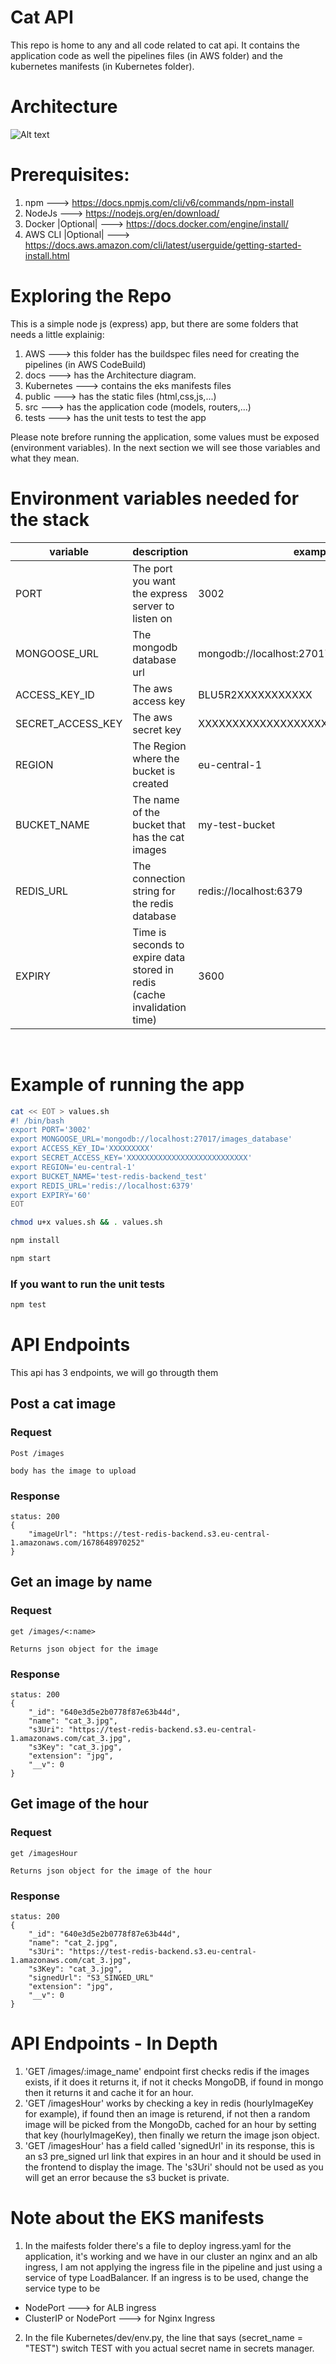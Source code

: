 # Cat API

This repo is home to any and all code related to cat api. It contains the application code as well the pipelines files (in AWS folder)
and the kubernetes manifests (in Kubernetes folder).

# Architecture
![Alt text](./docs/node_js_infra.png?raw=true "Architecture")

# Prerequisites:
1. npm  ---> https://docs.npmjs.com/cli/v6/commands/npm-install
2. NodeJs  ---> https://nodejs.org/en/download/
3. Docker |Optional| ---> https://docs.docker.com/engine/install/
4. AWS CLI |Optional| ---> https://docs.aws.amazon.com/cli/latest/userguide/getting-started-install.html


# Exploring the Repo

This is a simple node js (express) app, but there are some folders that needs a little explainig:
1. AWS  --->  this folder has the buildspec files need for creating the pipelines (in AWS CodeBuild)
2. docs  ---> has the Architecture diagram.
3. Kubernetes ---> contains the eks manifests files 
4. public ---> has the static files (html,css,js,...)
5. src ---> has the application code (models, routers,...)
6. tests ---> has the unit tests to test the app

Please note brefore running the application, some values must be exposed (environment variables).
In the next section we will see those variables and what they mean.

# Environment variables needed for the stack

| variable | description | example |
| --------------- | --------------- | --------------- |
| PORT | The port you want the express server to listen on | 3002 |
| MONGOOSE_URL | The mongodb database url | mongodb://localhost:27017/images_database |
| ACCESS_KEY_ID | The aws access key | BLU5R2XXXXXXXXXXX |
| SECRET_ACCESS_KEY | The aws secret key | XXXXXXXXXXXXXXXXXXXXXXXXXXXXXXXXXX |
| REGION | The Region where the bucket is created | eu-central-1 |
| BUCKET_NAME | The name of the bucket that has the cat images | my-test-bucket |
| REDIS_URL | The connection string for the redis database | redis://localhost:6379 |
| EXPIRY | Time is seconds to expire data stored in redis (cache invalidation time) | 3600 |
<br/>

# Example of running the app

```bash
cat << EOT > values.sh
#! /bin/bash
export PORT='3002'
export MONGOOSE_URL='mongodb://localhost:27017/images_database'
export ACCESS_KEY_ID='XXXXXXXXX'
export SECRET_ACCESS_KEY='XXXXXXXXXXXXXXXXXXXXXXXXXXX'
export REGION='eu-central-1'
export BUCKET_NAME='test-redis-backend_test'
export REDIS_URL='redis://localhost:6379'
export EXPIRY='60'
EOT
```

```bash
chmod u+x values.sh && . values.sh
```

```bash
npm install
```

```bash
npm start
```
### If you want to run the unit tests

```bash
npm test
```

# API Endpoints
This api has 3 endpoints, we will go througth them

## Post a cat image

### Request

`Post /images`

    body has the image to upload

### Response
    status: 200
    {
        "imageUrl": "https://test-redis-backend.s3.eu-central-1.amazonaws.com/1678648970252"
    }

## Get an image by name

### Request

`get /images/<:name>`

    Returns json object for the image

### Response
    status: 200
    {
        "_id": "640e3d5e2b0778f87e63b44d",
        "name": "cat_3.jpg",
        "s3Uri": "https://test-redis-backend.s3.eu-central-1.amazonaws.com/cat_3.jpg",
        "s3Key": "cat_3.jpg",
        "extension": "jpg",
        "__v": 0
    }

## Get image of the hour

### Request

`get /imagesHour`

    Returns json object for the image of the hour

### Response
    status: 200
    {
        "_id": "640e3d5e2b0778f87e63b44d",
        "name": "cat_2.jpg",
        "s3Uri": "https://test-redis-backend.s3.eu-central-1.amazonaws.com/cat_3.jpg",
        "s3Key": "cat_3.jpg",
        "signedUrl": "S3_SINGED_URL"
        "extension": "jpg",
        "__v": 0
    } 

# API Endpoints - In Depth

1. 'GET /images/:image_name' endpoint first checks redis if the images exists,
   if it does it returns it, if not it checks MongoDB, if found in mongo then it returns it
   and cache it for an hour.
2. 'GET /imagesHour' works by checking a key in redis (hourlyImageKey for example), if found then
    an image is returend, if not then a random image will be picked from the MongoDb, cached for
    an hour by setting that key (hourlyImageKey), then finally we return the image json object.
3. 'GET /imagesHour' has a field called 'signedUrl' in its response, this is an s3 pre_signed url link
    that expires in an hour and it should be used in the frontend to display the image. The 's3Uri' should
    not be used as you will get an error because the s3 bucket is private.

# Note about the EKS manifests
1. In the maifests folder there's a file to deploy ingress.yaml for the application, it's working and 
we have in our cluster an nginx and an alb ingress, I am not applying the ingress file in the pipeline
and just using a service of type LoadBalancer. If an ingress is to be used, change the service type to be
- NodePort ---> for ALB ingress
- ClusterIP or NodePort  ---> for Nginx Ingress


2. In the file Kubernetes/dev/env.py, the line that says (secret_name = "TEST")
switch TEST with you actual secret name in secrets manager.